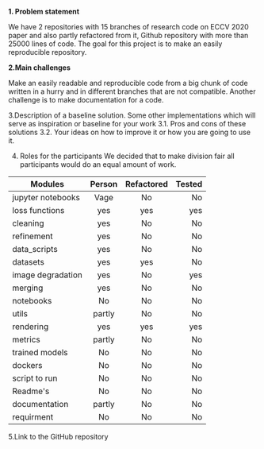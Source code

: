 <b>1. Problem statement</b>

We have 2 repositories with 15 branches of research code on ECCV 2020 paper and also partly refactored from it, Github repository with more than 25000 lines of code. The goal for this project is to make an easily reproducible repository.


<b> 2.Main challenges</b>

Make an easily readable and reproducible code from a big chunk of code written in a hurry and in different branches that are not compatible. Another challenge is to make documentation for a code.

3.Description of a baseline solution. Some other implementations which will serve as inspiration or baseline for your work
  3.1. Pros and cons of these solutions
  3.2. Your ideas on how to improve it or how you are going to use it.

4. Roles for the participants
We decided that to make division fair all participants would do an equal amount of work.

| Modules       | Person         | Refactored| Tested|
| ------------- |:-------------:| :-----:| -----:|
| jupyter notebooks | Vage        |    No |    No |
| loss functions| yes           |   yes |   yes |
| cleaning      | yes           |    No |    No |
| refinement    | yes           |    No |    No |
| data_scripts  | yes           |    No |    No |
| datasets      | yes           |   yes |    No |
| image degradation| yes        |   No  |    yes|
| merging       | yes           |   No  |    No |
| notebooks     | No            |    No |    No |
| utils         | partly        |    No |    No |
| rendering     | yes           |   yes |   yes |
| metrics       | partly        |    No |    No |
| trained models| No            |    No |    No |
| dockers       | No            |    No |    No |
| script to run | No            |    No |    No |
| Readme's      | No            |    No |    No |
| documentation | partly        |    No |    No |
| requirment    | No            |    No |    No |

5.Link to the GitHub repository






